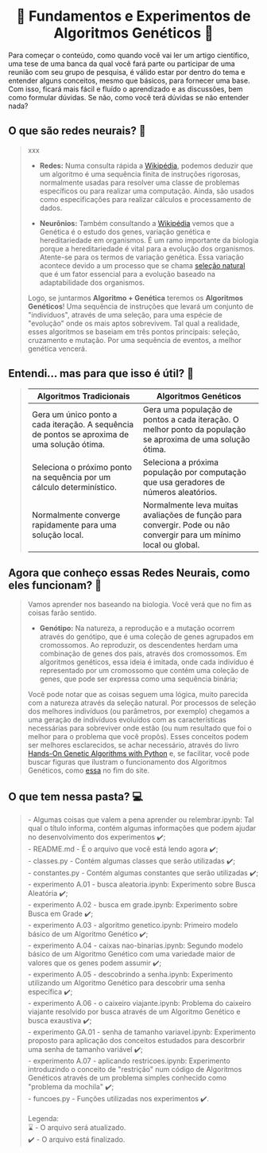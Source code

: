 <h1 align="center">🧪 Fundamentos e Experimentos de Algoritmos Genéticos 🧠 </h1>

Para começar o conteúdo, como quando você vai ler um artigo científico, uma tese de uma banca da qual você fará parte ou participar de uma reunião com seu grupo de pesquisa, é válido estar por dentro do tema e entender alguns conceitos, mesmo que básicos, para fornecer uma base. Com isso, ficará mais fácil e fluído o aprendizado e as discussões, bem como formular dúvidas. Se não, como você terá dúvidas se não entender nada?

<h2> O que são redes neurais? 🤔 </h2>

<blockquote> xxx <br>

- **Redes:** Numa consulta rápida a <a href="https://en.wikipedia.org/wiki/Algorithm"> Wikipédia</a>, podemos deduzir que um algoritmo é uma sequência finita de instruções rigorosas, normalmente usadas para resolver uma classe de problemas específicos ou para realizar uma computação. Ainda, são usados como especificações para realizar cálculos e processamento de dados. <br>

- **Neurônios:** Também consultando a <a href="https://en.wikipedia.org/wiki/Genetics"> Wikipédia</a> vemos que a Genética é o estudo dos genes, variação genética e hereditariedade em organismos. É um ramo importante da biologia porque a hereditariedade é vital para a evolução dos organismos. Atente-se para os termos de variação genética. Essa variação acontece devido a um processo que se chama <a href="https://education.nationalgeographic.org/resource/natural-selection/"> seleção natural</a> que é um fator essencial para a evolução baseado na adaptabilidade dos organismos.

Logo, se juntarmos **Algoritmo + Genética** teremos os **Algoritmos Genéticos**! Uma sequência de instruções que levará um conjunto de "indivíduos", através de uma seleção, para uma espécie de "evolução" onde os mais aptos sobrevivem. Tal qual a realidade, esses algoritmos se baseiam em três pontos principais: seleção, cruzamento e mutação. Por uma sequência de eventos, a melhor genética vencerá.</blockquote>

<h2> Entendi... mas para que isso é útil? 🤔 </h2>

<blockquote xxxxxx <br> 
<p align="center">

| Algoritmos Tradicionais | Algoritmos Genéticos |
| ---------------- | ---------------- |
| Gera um único ponto a cada iteração. A sequência de pontos se aproxima de uma solução ótima.  | Gera uma população de pontos a cada iteração. O melhor ponto da população se aproxima de uma solução ótima.  |
| Seleciona o próximo ponto na sequência por um cálculo determinístico. | Seleciona a próxima população por computação que usa geradores de números aleatórios.  |
| Normalmente converge rapidamente para uma solução local.  | Normalmente leva muitas avaliações de função para convergir. Pode ou não convergir para um mínimo local ou global.  |

</p>
</blockquote>

<h2> Agora que conheço essas Redes Neurais, como eles funcionam? 🤔 </h2>

<blockquote>Vamos aprender nos baseando na biologia. Você verá que no fim as coisas farão sentido. <br>

- **Genótipo:** Na natureza, a reprodução e a mutação ocorrem através do genótipo, que é uma coleção de genes agrupados em cromossomos. Ao reproduzir, os descendentes herdam uma combinação de genes dos pais, através dos cromossomos. Em algoritmos genéticos, essa ideia é imitada, onde cada indivíduo é representado por um cromossomo que contém uma coleção de genes, que pode ser expressa como uma sequência binária; <br>

Você pode notar que as coisas seguem uma lógica, muito parecida com a natureza através da seleção natural. Por processos de seleção dos melhores indivíduos (ou parâmetros, por exemplo) chegamos a uma geração de indivíduos evoluídos com as características necessárias para sobreviver onde estão (ou num resultado que foi o melhor para o problema que você propôs). Esses conceitos podem ser melhores esclarecidos, se achar necessário, através do livro <a href="https://www.amazon.com.br/Hands-Genetic-Algorithms-Python-intelligence-ebook/dp/B0842372RQ"> Hands-On Genetic Algorithms with Python</a> e, se facilitar, você pode buscar figuras que ilustram o funcionamento dos Algoritmos Genéticos, como <a href="https://bcc.ime.usp.br/tccs/2003/anselmo/node12.html"> essa</a> no fim do site. <br>
</blockquote>

<h2> O que tem nessa pasta? 💻 </h2>
<blockquote>
- Algumas coisas que valem a pena aprender ou relembrar.ipynb: Tal qual o título informa, contém algumas informações que podem ajudar no desenvolvimento dos experimentos ✔️;<br>
- README.md - É o arquivo que você está lendo agora ✔️; <br>
- classes.py - Contém algumas classes que serão utilizadas ✔️; <br>
- constantes.py - Contém algumas constantes que serão utilizadas ✔️; <br>
- experimento A.01 - busca aleatoria.ipynb: Experimento sobre Busca Aleatória ✔️; <br>
- experimento A.02 - busca em grade.ipynb: Experimento sobre Busca em Grade ✔️; <br>
- experimento A.03 - algoritmo genetico.ipynb: Primeiro modelo básico de um Algoritmo Genético ✔️; <br>
- experimento A.04 - caixas nao-binarias.ipynb: Segundo modelo básico de um Algoritmo Genético com uma variedade maior de valores que os genes podem assumir ✔️; <br>
- experimento A.05 - descobrindo a senha.ipynb: Experimento utilizando um Algoritmo Genético para descobrir uma senha específica ✔️; <br>
- experimento A.06 - o caixeiro viajante.ipynb: Problema do caixeiro viajante resolvido por busca através de um Algoritmo Genético e busca exaustiva ✔️; <br>
- experimento GA.01 - senha de tamanho variavel.ipynb: Experimento proposto para aplicação dos conceitos estudados para descorbrir uma senha de tamanho variável ✔️; <br>
- experimento A.07 - aplicando restricoes.ipynb: Experimento introduzindo o conceito de "restrição" num código de Algoritmos Genéticos através de um problema simples conhecido como "problema da mochila" ✔️; <br>
- funcoes.py - Funções utilizadas nos experimentos ✔️.
<br>
<br>
Legenda: <br>
⌛ - O arquivo será atualizado. <br>
✔️ - O arquivo está finalizado.
</blockquote>
  
